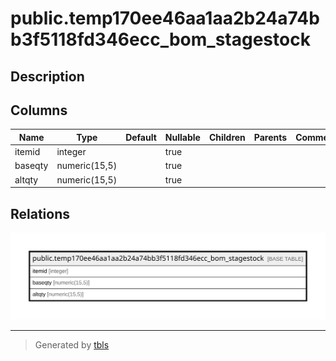 # public.temp170ee46aa1aa2b24a74bb3f5118fd346ecc_bom_stagestock

## Description

## Columns

| Name | Type | Default | Nullable | Children | Parents | Comment |
| ---- | ---- | ------- | -------- | -------- | ------- | ------- |
| itemid | integer |  | true |  |  |  |
| baseqty | numeric(15,5) |  | true |  |  |  |
| altqty | numeric(15,5) |  | true |  |  |  |

## Relations

![er](public.temp170ee46aa1aa2b24a74bb3f5118fd346ecc_bom_stagestock.svg)

---

> Generated by [tbls](https://github.com/k1LoW/tbls)
